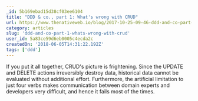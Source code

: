 ```yaml
---
_id: 5b169ebad15d38cf03ee6104
title: "DDD & co., part 1: What's wrong with CRUD"
url: https://www.thenativeweb.io/blog/2017-10-25-09-46-ddd-and-co-part-1-whats-wrong-with-crud/
category: articles
slug: 'ddd-and-co-part-1-whats-wrong-with-crud'
user_id: 5a83ce59d6eb0005c4ecda2c
createdOn: '2018-06-05T14:31:22.192Z'
tags: ['ddd']
---
```


If you put it all together, CRUD's picture is frightening. Since the UPDATE and DELETE actions irreversibly destroy data, historical data cannot be evaluated without additional effort. Furthermore, the artificial limitation to just four verbs makes communication between domain experts and developers very difficult, and hence it fails most of the times.
